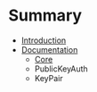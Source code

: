 # Summary

* [Introduction](README.md)
* [Documentation](docs/README.md)
   * [Core](docs/Core.md)
   * PublicKeyAuth
   * KeyPair


